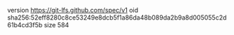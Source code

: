 version https://git-lfs.github.com/spec/v1
oid sha256:52eff8280c8ce53249e8dcb5f1a86da48b089da2b9a8d005055c2d61b4cd3f5b
size 584
